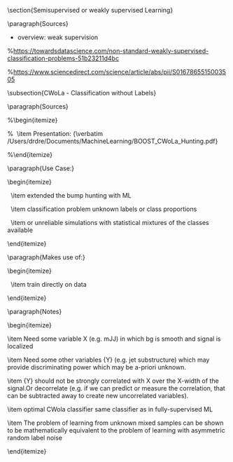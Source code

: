 \section{Semisupervised or weakly supervised Learning}

  

\paragraph{Sources}

- overview: weak supervision

%https://towardsdatascience.com/non-standard-weakly-supervised-classification-problems-51b23211d4bc

%https://www.sciencedirect.com/science/article/abs/pii/S0167865515003505

  

\subsection{CWoLa - Classification without Labels}

\paragraph{Sources}

%\begin{itemize}

%  \item Presentation: {\verbatim /Users/drdre/Documents/MachineLearning/BOOST_CWoLa_Hunting.pdf}

%\end{itemize}

  

  

\paragraph{Use Case:}

\begin{itemize}

  \item extended the bump hunting with ML

  \item classification problem unknown labels or class proportions

  \item or unreliable simulations with statistical mixtures of the classes available

\end{itemize}

  

\paragraph{Makes use of:}

\begin{itemize}

  \item train directly on data

\end{itemize}

  

\paragraph{Notes}

\begin{itemize}

\item Need some variable X (e.g. mJJ) in which bg is smooth and signal is localized

\item Need some other variables {Y} (e.g. jet substructure) which may provide discriminating power which may be a-priori unknown.

\item {Y} should not be strongly correlated with X over the X-width of the signal.Or decorrelate (e.g. if we can predict or measure the correlation, that can be subtracted away to create new uncorrelated variables).

\item optimal CWola classifier same classifier as in fully-supervised ML

\item The problem of learning from unknown mixed samples can be shown to be mathematically equivalent to the problem of learning with asymmetric random label noise

\end{itemize}